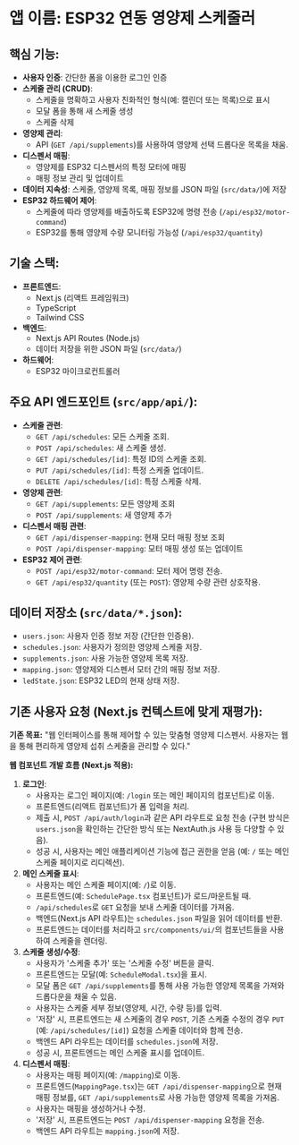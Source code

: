 # **앱 이름**: ESP32 연동 영양제 스케줄러

## 핵심 기능:

- **사용자 인증**: 간단한 폼을 이용한 로그인 인증
- **스케줄 관리 (CRUD)**:
    - 스케줄을 명확하고 사용자 친화적인 형식(예: 캘린더 또는 목록)으로 표시
    - 모달 폼을 통해 새 스케줄 생성
    - 스케줄 삭제
- **영양제 관리**:
    - API (`GET /api/supplements`)를 사용하여 영양제 선택 드롭다운 목록을 채움.
- **디스펜서 매핑**:
    - 영양제를 ESP32 디스펜서의 특정 모터에 매핑
    - 매핑 정보 관리 및 업데이트
- **데이터 지속성**: 스케줄, 영양제 목록, 매핑 정보를 JSON 파일 (`src/data/`)에 저장
- **ESP32 하드웨어 제어**:
    - 스케줄에 따라 영양제를 배출하도록 ESP32에 명령 전송 (`/api/esp32/motor-command`)
    - ESP32를 통해 영양제 수량 모니터링 가능성 (`/api/esp32/quantity`)

## 기술 스택:

- **프론트엔드**:
    - Next.js (리액트 프레임워크)
    - TypeScript
    - Tailwind CSS
- **백엔드**:
    - Next.js API Routes (Node.js)
    - 데이터 저장을 위한 JSON 파일 (`src/data/`)
- **하드웨어**:
    - ESP32 마이크로컨트롤러

## 주요 API 엔드포인트 (`src/app/api/`):

- **스케줄 관련**:
    - `GET /api/schedules`: 모든 스케줄 조회.
    - `POST /api/schedules`: 새 스케줄 생성.
    - `GET /api/schedules/[id]`: 특정 ID의 스케줄 조회.
    - `PUT /api/schedules/[id]`: 특정 스케줄 업데이트.
    - `DELETE /api/schedules/[id]`: 특정 스케줄 삭제.
- **영양제 관련**:
    - `GET /api/supplements`: 모든 영양제 조회
    - `POST /api/supplements`: 새 영양제 추가 
- **디스펜서 매핑 관련**:
    - `GET /api/dispenser-mapping`: 현재 모터 매핑 정보 조회
    - `POST /api/dispenser-mapping`: 모터 매핑 생성 또는 업데이트
- **ESP32 제어 관련**:
    - `POST /api/esp32/motor-command`: 모터 제어 명령 전송.
    - `GET /api/esp32/quantity` (또는 `POST`): 영양제 수량 관련 상호작용.

## 데이터 저장소 (`src/data/*.json`):
- `users.json`: 사용자 인증 정보 저장 (간단한 인증용).
- `schedules.json`: 사용자가 정의한 영양제 스케줄 저장.
- `supplements.json`: 사용 가능한 영양제 목록 저장.
- `mapping.json`: 영양제와 디스펜서 모터 간의 매핑 정보 저장.
- `ledState.json`: ESP32 LED의 현재 상태 저장.

## 기존 사용자 요청 (Next.js 컨텍스트에 맞게 재평가):

**기존 목표:** "웹 인터페이스를 통해 제어할 수 있는 맞춤형 영양제 디스펜서. 사용자는 웹을 통해 편리하게 영양제 섭취 스케줄을 관리할 수 있다."

**웹 컴포넌트 개발 흐름 (Next.js 적용):**

1.  **로그인**:
    - 사용자는 로그인 페이지(예: `/login` 또는 메인 페이지의 컴포넌트)로 이동.
    - 프론트엔드(리액트 컴포넌트)가 폼 입력을 처리.
    - 제출 시, `POST /api/auth/login`과 같은 API 라우트로 요청 전송 (구현 방식은 `users.json`을 확인하는 간단한 방식 또는 NextAuth.js 사용 등 다양할 수 있음).
    - 성공 시, 사용자는 메인 애플리케이션 기능에 접근 권한을 얻음 (예: `/` 또는 메인 스케줄 페이지로 리디렉션).
2.  **메인 스케줄 표시**:
    - 사용자는 메인 스케줄 페이지(예: `/`)로 이동.
    - 프론트엔드(예: `SchedulePage.tsx` 컴포넌트)가 로드/마운트될 때.
    - `/api/schedules`로 `GET` 요청을 보내 스케줄 데이터를 가져옴.
    - 백엔드(Next.js API 라우트)는 `schedules.json` 파일을 읽어 데이터를 반환.
    - 프론트엔드는 데이터를 처리하고 `src/components/ui/`의 컴포넌트들을 사용하여 스케줄을 렌더링.
3.  **스케줄 생성/수정**:
    - 사용자가 '스케줄 추가' 또는 '스케줄 수정' 버튼을 클릭.
    - 프론트엔드는 모달(예: `ScheduleModal.tsx`)을 표시.
    - 모달 폼은 `GET /api/supplements`를 통해 사용 가능한 영양제 목록을 가져와 드롭다운을 채울 수 있음.
    - 사용자는 스케줄 세부 정보(영양제, 시간, 수량 등)를 입력.
    - '저장' 시, 프론트엔드는 새 스케줄의 경우 `POST`, 기존 스케줄 수정의 경우 `PUT` (예: `/api/schedules/[id]`) 요청을 스케줄 데이터와 함께 전송.
    - 백엔드 API 라우트는 데이터를 `schedules.json`에 저장.
    - 성공 시, 프론트엔드는 메인 스케줄 표시를 업데이트.
4.  **디스펜서 매핑**:
    - 사용자는 매핑 페이지(예: `/mapping`)로 이동.
    - 프론트엔드(`MappingPage.tsx`)는 `GET /api/dispenser-mapping`으로 현재 매핑 정보를, `GET /api/supplements`로 사용 가능한 영양제 목록을 가져옴.
    - 사용자는 매핑을 생성하거나 수정.
    - '저장' 시, 프론트엔드는 `POST /api/dispenser-mapping` 요청을 전송.
    - 백엔드 API 라우트는 `mapping.json`에 저장.
